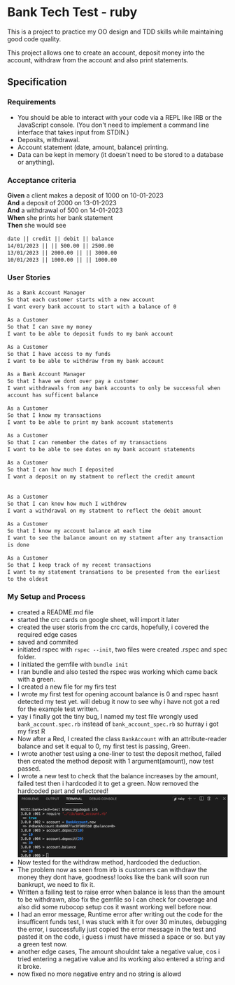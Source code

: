# Bank Tech Test - ruby
This is a project to practice my OO design and TDD skills while maintaining good code quality.

This project allows one to create an account, deposit money into the account, withdraw from the account and also print statements.

## Specification

### Requirements

* You should be able to interact with your code via a REPL like IRB or the JavaScript console.  (You don't need to implement a command line interface that takes input from STDIN.)
* Deposits, withdrawal.
* Account statement (date, amount, balance) printing.
* Data can be kept in memory (it doesn't need to be stored to a database or anything).

### Acceptance criteria

**Given** a client makes a deposit of 1000 on 10-01-2023  
**And** a deposit of 2000 on 13-01-2023  
**And** a withdrawal of 500 on 14-01-2023  
**When** she prints her bank statement  
**Then** she would see

```
date || credit || debit || balance
14/01/2023 || || 500.00 || 2500.00
13/01/2023 || 2000.00 || || 3000.00
10/01/2023 || 1000.00 || || 1000.00
```

### User Stories 

```
As a Bank Account Manager 
So that each customer starts with a new account
I want every bank account to start with a balance of 0
```

```
As a Customer 
So that I can save my money
I want to be able to deposit funds to my bank account
```

```
As a Customer 
So that I have access to my funds
I want to be able to withdraw from my bank account
```

```
As a Bank Account Manager
So that I have we dont over pay a customer
I want withdrawals from any bank accounts to only be successful when account has sufficent balance
```
```
As a Customer 
So that I know my transactions
I want to be able to print my bank account statements
```

```
As a Customer 
So that I can remember the dates of my transactions
I want to be able to see dates on my bank account statements
```

```
As a Customer 
So that I can how much I deposited
I want a deposit on my statment to reflect the credit amount
```

```

As a Customer 
So that I can know how much I withdrew
I want a withdrawal on my statment to reflect the debit amount
```

```
As a Customer 
So that I know my account balance at each time
I want to see the balance amount on my statment after any transaction is done
```

```
As a Customer 
So that I keep track of my recent transactions
I want to my statement transations to be presented from the earliest to the oldest
```

### My Setup and Process
- created a README.md file
- started the crc cards on google sheet, will import it later
- created the user storis from the crc cards, hopefully, i covered the required edge cases
- saved and commited
- initiated rspec with `rspec --init`, two files were created .rspec and spec folder.
- I initiated the gemfile with `bundle init` 
- I ran bundle and also tested the rspec was working which came back with a green.
- I created a new file for my firs test
- I wrote my first test for opening account balance is 0 and rspec hasnt detected my test yet. will debug it now to see why i have not got a red for the example test written.
- yay i finally got the tiny bug, I named my test file wrongly used `bank_account.spec.rb` instead of `bank_account_spec.rb` so hurray i got my first R
- Now after a Red, I created the class `BankAccount` with an attribute-reader balance and set it equal to 0, my first test is passing, Green.
- I wrote another test using a one-liner to test the deposit method, failed then created the method deposit with 1 argument(amount), now test passed.
- I wrote a new test to check that the balance increases by the amount, failed test then i hardcoded it to get a green. Now removed the hardcoded part and refactored!
![Feature test passing](image/feature_test_1.png)
- Now tested for the withdraw method, hardcoded the deduction.
- The problem now as seen from irb is customers can withdraw the money they dont have, goodness! looks like the bank will soon run bankrupt, we need to fix it.
- Written a failing test to raise error when balance is less than the amount to be withdrawn, also fix the gemfile so I can check for coverage and also did some rubocop setup cos it wasnt working well before now.
- I had an error message, Runtime error after writing out the code for the insufficent funds test, I was stuck with it for over 30 minutes, debugging the error, i successfully just copied the error message in the test and pasted it on the code, i guess i must have missed a space or so. but yay a green test now.
- another edge cases, The amount shouldnt take a negative value, cos i tried entering a negative value and its working also entered a string and it broke.
- now fixed no more negative entry and no string is allowd